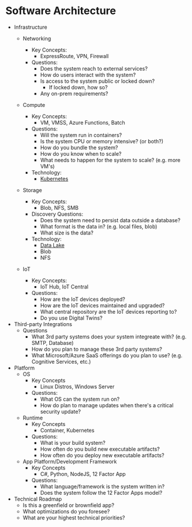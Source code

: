 # Software Architecture

* Infrastructure
    * Networking
        * Key Concepts:
            * ExpressRoute, VPN, Firewall
        * Questions:
            * Does the system reach to external services?
            * How do users interact with the system?
            * Is access to the system public or locked down?
                * If locked down, how so?
            * Any on-prem requirements?
    * Compute
        * Key Concepts:
            * VM, VMSS, Azure Functions, Batch
        * Questions:
            * Will the system run in containers?
            * Is the system CPU or memory intensive? (or both?)
            * How do you bundle the system?
            * How do you know when to scale?
            * What needs to happen for the system to scale? (e.g. more VM's)
        * Technology:
             * [Kubernetes](technology/compute/kubernetes.md)

    * Storage
        * Key Concepts:
            * Blob, NFS, SMB
        * Discovery Questions:
            * Does the system need to persist data outside a database?
            * What format is the data in?  (e.g. local files, blob)
            * What size is the data?
        * Technology: 
            * [Data Lake](technology/storage/azure-data-lake.md)
            * Blob
            * NFS
    * IoT
        * Key Concepts:
            * IoT Hub, IoT Central
        * Questions:
            * How are the IoT devices deployed?
            * How are the IoT devices maintained and upgraded?
            * What central repository are the IoT devices reporting to?
            * Do you use Digital Twins?
* Third-party Integrations
    * Questions
        * What 3rd party systems does your system integreate with? (e.g. SMTP, Database)
        * How do you plan to manage these 3rd party systems?
        * What Microsoft/Azure SaaS offerings do you plan to use? (e.g. Cognitive Services, etc.) 
* Platform
    * OS
        * Key Concepts
            * Linux Distros, Windows Server
        * Questions:
            * What OS can the system run on?
            * How do plan to manage updates when there's a critical security update?
    * Runtime
        * Key Concepts
            * Container, Kubernetes
        * Questions:
            * What is your build system?
            * How often do you build new executable artifacts?
            * How often do you deploy new executable artifacts?
    * App Platform/Development Framework
        * Key Concepts
            * C#, Python, NodeJS, 12 Factor App
        * Questions:
            * What language/framework is the system written in?
            * Does the system follow the 12 Factor Apps model?
* Technical Roadmap
    * Is this a greenfield or brownfield app?
    * What optimizations do you foresee?
    * What are your highest technical priorities?
